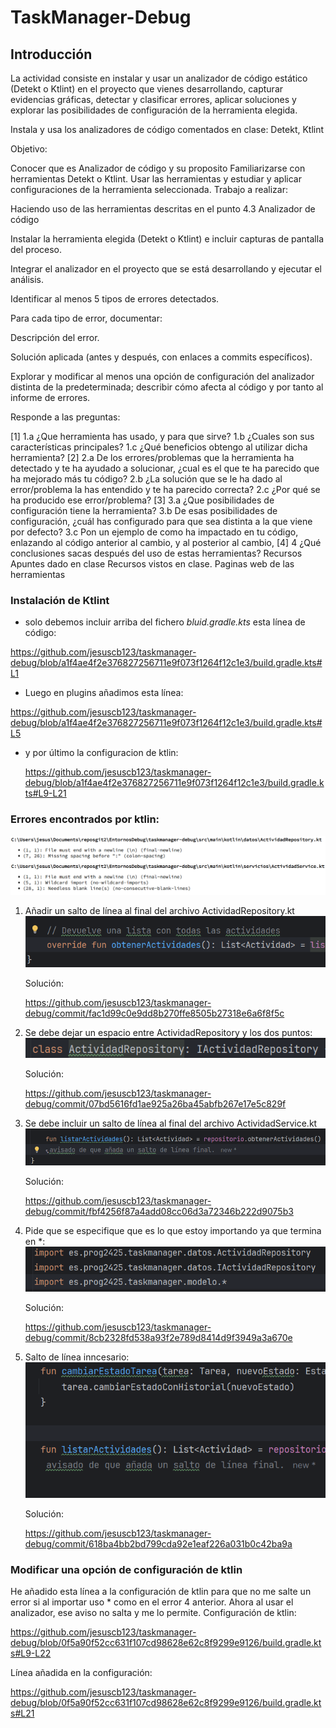 # TaskManager-Debug

## Introducción
La actividad consiste en instalar y usar un analizador de código estático (Detekt o Ktlint) en el proyecto que vienes desarrollando, capturar evidencias gráficas, detectar y clasificar errores, aplicar soluciones y explorar las posibilidades de configuración de la herramienta elegida.

Instala y usa los analizadores de código comentados en clase: Detekt, Ktlint

Objetivo:

Conocer que es Analizador de código y su proposito
Familiarizarse con herramientas Detekt o Ktlint.
Usar las herramientas y estudiar y aplicar configuraciones de la herramienta seleccionada.
Trabajo a realizar:

Haciendo uso de las herramientas descritas en el punto 4.3 Analizador de código

Instalar la herramienta elegida (Detekt o Ktlint) e incluir capturas de pantalla del proceso.

Integrar el analizador en el proyecto que se está desarrollando y ejecutar el análisis.

Identificar al menos 5 tipos de errores detectados.

Para cada tipo de error, documentar:

Descripción del error.

Solución aplicada (antes y después, con enlaces a commits específicos).

Explorar y modificar al menos una opción de configuración del analizador distinta de la predeterminada; describir cómo afecta al código y por tanto al informe de errores.

Responde a las preguntas:

[1]
1.a ¿Que herramienta has usado, y para que sirve?
1.b ¿Cuales son sus características principales?
1.c ¿Qué beneficios obtengo al utilizar dicha herramienta?
[2]
2.a De los errores/problemas que la herramienta ha detectado y te ha ayudado a solucionar, ¿cual es el que te ha parecido que ha mejorado más tu código?
2.b ¿La solución que se le ha dado al error/problema la has entendido y te ha parecido correcta?
2.c ¿Por qué se ha producido ese error/problema?
[3]
3.a ¿Que posibilidades de configuración tiene la herramienta?
3.b De esas posibilidades de configuración, ¿cuál has configurado para que sea distinta a la que viene por defecto?
3.c Pon un ejemplo de como ha impactado en tu código, enlazando al código anterior al cambio, y al posterior al cambio,
[4]
4 ¿Qué conclusiones sacas después del uso de estas herramientas?
Recursos
Apuntes dado en clase
Recursos vistos en clase.
Paginas web de las herramientas

### Instalación de Ktlint
-  solo debemos incluir arriba del fichero *bluid.gradle.kts* esta línea de código:

https://github.com/jesuscb123/taskmanager-debug/blob/a1f4ae4f2e376827256711e9f073f1264f12c1e3/build.gradle.kts#L1

- Luego en plugins añadimos esta línea:

https://github.com/jesuscb123/taskmanager-debug/blob/a1f4ae4f2e376827256711e9f073f1264f12c1e3/build.gradle.kts#L5

- y por último la configuracion de ktlin:

  https://github.com/jesuscb123/taskmanager-debug/blob/a1f4ae4f2e376827256711e9f073f1264f12c1e3/build.gradle.kts#L9-L21

### Errores encontrados por ktlin:
![img.png](./images/imgErrores.png)
1. Añadir un salto de línea al final del archivo ActividadRepository.kt
![img.png](./images/img5.png)

    Solución: 

    https://github.com/jesuscb123/taskmanager-debug/commit/fac1d99c0e9dd8b270ffe8505b27318e6a6f8f5c
2. Se debe dejar un espacio entre ActividadRepository y los dos puntos:
![img.png](./images/img4.png)

    Solución:

    https://github.com/jesuscb123/taskmanager-debug/commit/07bd5616fd1ae925a26ba45abfb267e17e5c829f
3. Se debe incluir un salto de línea al final del archivo ActividadService.kt
![img.png](./images/img6.png)

    Solución:

    https://github.com/jesuscb123/taskmanager-debug/commit/fbf4256f87a4add08cc06d3a72346b222d9075b3
4. Pide que se especifique que es lo que estoy importando ya que termina en *:
![img.png](./images/img8.png)

    Solución:

   https://github.com/jesuscb123/taskmanager-debug/commit/8cb2328fd538a93f2e789d8414d9f3949a3a670e
5. Salto de línea inncesario:
![img.png](./images/img9.png)

    Solución:

   https://github.com/jesuscb123/taskmanager-debug/commit/618ba4bb2bd799cda92e1eaf226a031b0c42ba9a
### Modificar una opción de configuración de ktlin
He añadido esta línea a la configuración de ktlin para que no me salte un error si al importar uso * como en el error 4 anterior. Ahora al usar el analizador, ese aviso no salta y me lo permite.
Configuración de ktlin:

https://github.com/jesuscb123/taskmanager-debug/blob/0f5a90f52cc631f107cd98628e62c8f9299e9126/build.gradle.kts#L9-L22

Línea añadida en la configuración:

https://github.com/jesuscb123/taskmanager-debug/blob/0f5a90f52cc631f107cd98628e62c8f9299e9126/build.gradle.kts#L21
